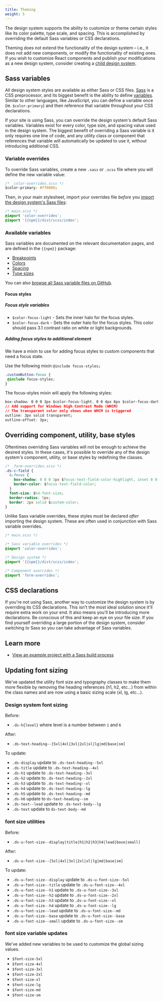 ```yaml
---
title: Theming
weight: 5
---
```


The design system supports the ability to customize or theme certain styles like its color palette, type scale, and spacing. This is accomplished by overriding the default Sass variables or CSS declarations.

Theming does not extend the functionality of the design system – i.e., it does not add new components, or modify the functionality of existing ones. If you wish to customize React components and publish your modifications as a new design system, consider creating a [child design system]({{root}}/startup/child-design-systems).

## Sass variables

All design system styles are available as either Sass or CSS files. [Sass](https://sass-lang.com/) is a CSS preprocessor, and its biggest benefit is the ability to define [variables](https://sass-lang.com/documentation/file.SASS_REFERENCE.html#variables_). Similar to other languages, like JavaScript, you can define a variable once (ie. `$color-primary`) and then reference that variable throughout your CSS declarations.

If your site is using Sass, you can override the design system's default Sass variables. Variables exist for every color, type size, and spacing value used in the design system. The biggest benefit of overriding a Sass variable is it only requires one line of code, and any utility class or component that references that variable will automatically be updated to use it, without introducing additional CSS.

### Variable overrides

To override Sass variables, create a new `.sass` or `.scss` file where you will define the new variable value:

```css
/* _color-overrides.scss */
$color-primary: #ff0000;
```

Then, in your main stylesheet, import your overrides file _before_ you [import the design system's Sass files]({{root}}/startup/sass-and-css/#sass):

```css
/* main.scss */
@import 'color-overrides';
@import '{{npm}}/dist/scss/index';
```

### Available variables

Sass variables are documented on the relevant documentation pages, and are defined in the `{{npm}}` package:

- [Breakpoints]({{root}}/guidelines/responsive/)
- [Colors]({{root}}/styles/color/)
- [Spacing]({{root}}/styles/spacing/)
- [Type sizes]({{root}}/styles/typography/)

You can also [browse all Sass variable files on GitHub](https://github.com/CMSgov/design-system/tree/master/packages/design-system/src/styles/settings/variables).

#### Focus styles

##### Focus style variables

- `$color-focus-light` - Sets the inner halo for the focus styles.
- `$color-focus-dark` - Sets the outer halo for the focus styles. This color should pass 3.1 contrast ratio on white or light backgrounds.

##### Adding focus styles to additional element

We have a mixin to use for adding focus styles to custom components that need a focus state.

Use the following mixin `@include focus-styles;`

```CSS
.customButton:focus {
 @include focus-styles;
}
```

The focus-styles mixin will apply the following styles:

```CSS
box-shadow: 0 0 0 3px $color-focus-light, 0 0 4px 6px $color-focus-dark;
// Add support for Windows High Contrast Mode (WHCM)
// The transparent color only shows when WHCM is triggered
outline: 3px solid transparent;
outline-offset: 3px;
```

## Overriding component, utility, base styles

Oftentimes overriding Sass variables will not be enough to achieve the desired styles. In these cases, it's possible to override any of the design system's component, utility, or base styles by redefining the classes.

```css
/* _form-overrides.scss */
.ds-c-field {
  &:focus {
    box-shadow: 0 0 0 3px $focus-text-field-color-highlight, inset 0 0 0 1px $focus-text-field-color;
    border-color: $focus-text-field-color;
  }
  font-size: $h4-font-size;
  border-radius: 5px;
  border: 2px solid $custom-color;
}
```

Unlike Sass variable overrides, these styles must be declared _after_ importing the design system. These are often used in conjunction with Sass variable overrides.

```css
/* main.scss */

/* Sass variable overrides */
@import 'color-overrides';

/* Design system */
@import '{{npm}}/dist/scss/index';

/* Component overrides */
@import 'form-overrides';
```

## CSS declarations

If you're not using Sass, another way to customize the design system is by overriding its CSS declarations. This isn't the most ideal solution since it'll require extra work on your end. It also means you'll be introducing more declarations. Be conscious of this and keep an eye on your file size. If you find yourself overriding a large portion of the design system, consider switching to Sass so you can take advantage of Sass variables.

## Learn more

- [View an example project with a Sass build process](https://github.com/CMSgov/design-system/tree/master/examples/react-app)

## Updating font sizing

We've updated the utility font size and typography classes to make them more flexible by removing the heading references (h1, h2, etc...) from within the class names and are now using a basic sizing scale (xl, lg, etc...).

### Design system font sizing

Before:

- `.ds-h{level}` where level is a number between `1` and `6`

After:

- `.ds-text-heading--[5xl|4xl|3xl|2xl|xl|lg|md|base|sm]`

To update:

- `.ds-display` update to `.ds-text-heading--5xl`
- `.ds-title` update to `.ds-text-heading--4xl`
- `.ds-h1` update to `.ds-text-heading--3xl`
- `.ds-h2` update to `.ds-text-heading--2xl`
- `.ds-h3` update to `.ds-text-heading--xl`
- `.ds-h4` update to `.ds-text-heading--lg`
- `.ds-h5` update to `.ds-text-heading--md`
- `.ds-h6` update to `ds-text-heading--sm`
- `.ds-text--lead` update to `.ds-text-body--lg`
- `.ds-text` update to `ds-text-body--md`

### font size utilities

Before:

- `.ds-u-font-size--display|title|h1|h2|h3|h4|lead|base|small]`

After:

- `.ds-u-font-size--[5xl|4xl|3xl|2xl|xl|lg|md|base|sm]`

To update:

- `.ds-u-font-size--display` update to `.ds-u-font-size--5xl`
- `.ds-u-font-size--title` update to `.ds-u-font-size--4xl`
- `.ds-u-font-size--h1` update to `.ds-u-font-size--3xl`
- `.ds-u-font-size--h2` update to `.ds-u-font-size--2xl`
- `.ds-u-font-size--h3` update to `.ds-u-font-size--xl`
- `.ds-u-font-size--h4` update to `.ds-u-font-size--lg`
- `.ds-u-font-size--lead` update to `.ds-u-font-size--md`
- `.ds-u-font-size--base` update to `.ds-u-font-size--base`
- `.ds-u-font-size--small` update to `.ds-u-font-size--sm`

### font size variable updates

We've added new variables to be used to customize the global sizing values.

- `$font-size-5xl`
- `$font-size-4xl`
- `$font-size-3xl`
- `$font-size-2xl`
- `$font-size-xl`
- `$font-size-lg`
- `$font-size-md`
- `$font-size-sm`
